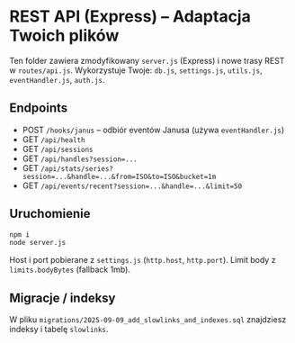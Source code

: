 # REST API (Express) – Adaptacja Twoich plików

Ten folder zawiera zmodyfikowany `server.js` (Express) i nowe trasy REST w `routes/api.js`.
Wykorzystuje Twoje: `db.js`, `settings.js`, `utils.js`, `eventHandler.js`, `auth.js`.

## Endpoints
- POST `/hooks/janus` – odbiór eventów Janusa (używa `eventHandler.js`)
- GET  `/api/health`
- GET  `/api/sessions`
- GET  `/api/handles?session=...`
- GET  `/api/stats/series?session=...&handle=...&from=ISO&to=ISO&bucket=1m`
- GET  `/api/events/recent?session=...&handle=...&limit=50`

## Uruchomienie
```bash
npm i
node server.js
```

Host i port pobierane z `settings.js` (`http.host`, `http.port`). Limit body z `limits.bodyBytes` (fallback 1mb).

## Migracje / indeksy
W pliku `migrations/2025-09-09_add_slowlinks_and_indexes.sql` znajdziesz indeksy i tabelę `slowlinks`.
